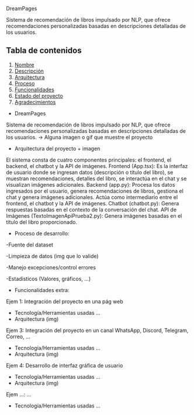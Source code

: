 DreamPages

Sistema de recomendación de libros impulsado por NLP, que ofrece recomendaciones personalizadas basadas en descripciones detalladas de los usuarios.

## Tabla de contenidos

1. [Nombre](#Nombre)
2. [Descripción](#descripción)
3. [Arquitectura](#Arquitectura)
4. [Proceso](#Proceso)
5. [Funcionalidades](#Funcionalidades)
6. [Estado del proyecto](#EstadoDelProyecto)
7. [Agradecimientos](#Agradecimientos)


* DreamPages

Sistema de recomendación de libros impulsado por NLP, que ofrece recomendaciones personalizadas basadas en descripciones detalladas de los usuarios. -> Alguna imagen o gif que muestre el proyecto

* Arquitectura del proyecto + imagen
  
El sistema consta de cuatro componentes principales: el frontend, el backend, el chatbot y la API de imágenes.
Frontend (App.tsx): Es la interfaz de usuario donde se ingresan datos (descripción o título del libro), se muestran recomendaciones, detalles del libro, se interactúa en el chat y se visualizan imágenes adicionales.
Backend (app.py): Procesa los datos ingresados por el usuario, genera recomendaciones de libros, gestiona el chat y genera imágenes adicionales. Actúa como intermediario entre el frontend, el chatbot y la API de imágenes.
Chatbot (chatbot.py): Genera respuestas basadas en el contexto de la conversación del chat.
API de Imágenes (TextoImagenApiPrueba2.py): Genera imágenes basadas en el título del libro proporcionado.


* Proceso de desarrollo:

-Fuente del dataset



-Limpieza de datos (img que lo valide)

-Manejo excepciones/control errores

-Estadísticos (Valores, gráficos, …)

* Funcionalidades extra:

Ejem 1: Integración del proyecto en una pág web
- Tecnología/Herramientas usadas …
- Arquitectura (img)

Ejem 3: Integración del proyecto en un canal WhatsApp, Discord, Telegram, Correo, …
- Tecnología/Herramientas usadas …
- Arquitectura (img)

Ejem 4: Desarrollo de interfaz gráfica de usuario
- Tecnología/Herramientas usadas …
- Arquitectura (img)

Ejem …: …
- Tecnología/Herramientas usadas …

